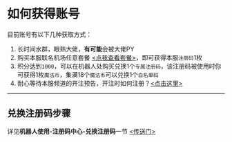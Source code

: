 # 如何获得账号

目前账号有以下几种获取方式：  
1. 长时间水群，眼熟大佬，**有可能**会被大佬PY  
2. 购买本服联名机场任意套餐 [<点我查看套餐>](https://tg.mfjsq.top/#/plan)，即可获得本服`注册码`1枚  
3. 积分达到`1000`，可以在机器人处购买兑换1个`专属注册码`，该注册码被使用时你可获得1枚`魔法币`，集满18个`魔法币`可以兑换1个`白名单码`  
4. 耐心等待本服频道的开注预告，开注时如何注册？[<点击这里>](/机器人使用/账号相关?id=注册)

* * *
## 兑换注册码步骤
  详见**机器人使用-注册码中心-兑换注册码**一节 [<传送门>](/机器人使用/注册码中心?id=兑换注册码)